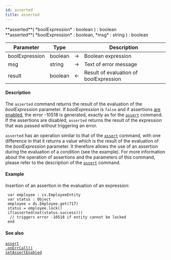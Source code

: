 ```yaml
---
id: asserted
title: asserted
---
```



<!-- REF #_command_.asserted.Syntax -->**asserted**( *boolExpression* : boolean ) : boolean<br/>**asserted**( *boolExpression* : boolean, *msg* : string ) : boolean<!-- END REF -->


<!-- REF #_command_.asserted.Params -->

|Parameter|Type||Description|
|---------|--- |:---:|------|
|boolExpression|boolean|->|Boolean expression|
|msg|string|->|Text of error message|
|result|boolean|<-|Result of evaluation of boolExpression|
<!-- END REF -->


#### Description

The `asserted` command <!-- REF #_command_.asserted.Summary -->returns the result of the evaluation of the *boolExpression* parameter. If *boolExpression* is `false` and if assertions [are enabled](#setassertenabled), the error -10518 is generated<!-- END REF -->, exactly as for the [`assert`](#assert) command. If the assertions are disabled, `asserted` returns the result of the expression that was passed without triggering an error.

`asserted` has an operation similar to that of the [`assert`](#assert) command, with one difference in that it returns a value which is the result of the evaluation of the *boolExpression* parameter. It therefore allows the use of an assertion during the evaluation of a condition (see the example). For more information about the operation of assertions and the parameters of this command, please refer to the description of the [`assert`](#assert) command.


#### Example

Insertion of an assertion in the evaluation of an expression:

```qs
 var employee : cs.EmployeeEntity
 var status : Object
 employee = ds.Employee.get(717)
 status = employee.lock()
 if(asserted(not(status.success)))
  // triggers error -10518 if entity cannot be locked
 end
```


#### See also

[`assert`](assert.md)<br/>[`.onErrCall()`](#onErrCall.md)<br/>
[`setAssertEnabled`](#setAssertEnabled.md)
